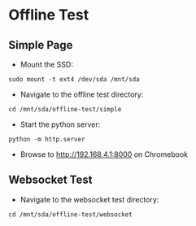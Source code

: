 # Offline Test

## Simple Page

* Mount the SSD: 

`sudo mount -t ext4 /dev/sda /mnt/sda`
* Navigate to the offline test directory:

`cd /mnt/sda/offline-test/simple`
* Start the python server:

`python -m http.server`
* Browse to http://192.168.4.1:8000 on Chromebook

## Websocket Test

* Navigate to the websocket test directory:

`cd /mnt/sda/offline-test/websocket`



